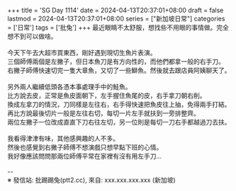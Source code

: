+++
title = 'SG Day 1114'
date = 2024-04-13T20:37:01+08:00
draft = false
lastmod = 2024-04-13T20:37:01+08:00
series = ["新加坡日常"]
categories = ['日常']
tags = ['批兔']
+++
最近眼睛不太舒服，想找些不用眼的事情做。完全想不到可以做啥。<br>
<br>
今天下午去大超市買東西，剛好遇到現切生魚片表演。<br>
三個師傅兩個是左撇子，但日本魚刀是有方向性的，而他們都拿一般的右手刀。<br>
右撇子師傅快速切完一隻大章魚，又切了一些鰤魚。然後就去跟店員阿姨聊天了。<br>
<br>
另外兩人繼續低頭各憑本事處理手中的鮭魚。<br>
比方說去皮，正常是魚皮面朝下，左手握住魚尾的皮，右手拿刀朝右削。<br>
換成左拿刀的情況，刀同樣是左往右，右手得快速把魚皮往上抽，免得兩手打結。<br>
再比方說最後切片一般是左往右切，每切一片左手就扶到一旁排整齊。<br>
兩位左撇子一位改成直直下刀右往左切，另一位則是每切一刀右手都越過刀去扶。<br>
<br>
我看得津津有味，其他感興趣的人不多。<br>
然後也感覺到右撇子師傅不想演戲只想早點下班的心情。<br>
我好像應該問問那兩位師傅平常在家裡有沒有用左手刀…<br>
<br>
--<br>
※ 發信站: 批踢踢兔(ptt2.cc), 來自: xxx.xxx.xxx.xxx (新加坡)<br>
